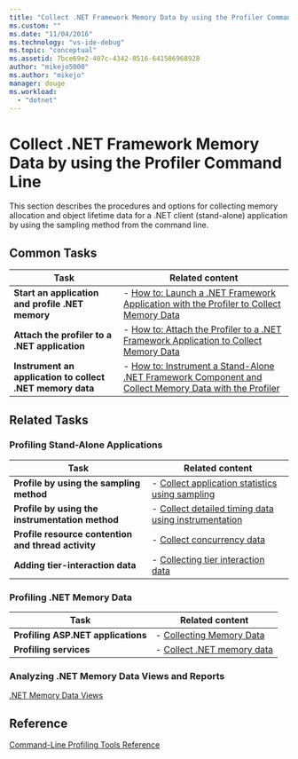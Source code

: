 ```yaml
---
title: "Collect .NET Framework Memory Data by using the Profiler Command Line | Microsoft Docs"
ms.custom: ""
ms.date: "11/04/2016"
ms.technology: "vs-ide-debug"
ms.topic: "conceptual"
ms.assetid: 7bce69e2-407c-4342-8516-641586968928
author: "mikejo5000"
ms.author: "mikejo"
manager: douge
ms.workload: 
  - "dotnet"
---
```

# Collect .NET Framework Memory Data by using the Profiler Command Line

This section describes the procedures and options for collecting memory allocation and object lifetime data for a .NET client (stand-alone) application by using the sampling method from the command line.  
  
## Common Tasks  
  
|Task|Related content|  
|----------|---------------------|  
|**Start an application and profile .NET memory**|-   [How to: Launch a .NET Framework Application with the Profiler to Collect Memory Data](../profiling/how-to-launch-a-stand-alone-dotnet-framework-application-with-the-profiler-to-collect-memory-data-by-using-the-command-line.md)|  
|**Attach the profiler to a .NET application**|-   [How to: Attach the Profiler to a .NET Framework Application to Collect Memory Data](../profiling/how-to-attach-the-profiler-to-a-dotnet-framework-stand-alone-application-to-collect-memory-data-by-using-the-command-line.md)|  
|**Instrument an application to collect .NET memory data**|-   [How to: Instrument a Stand-Alone .NET Framework Component and Collect Memory Data with the Profiler](../profiling/how-to-instrument-a-dotnet-framework-component-and-collect-memory-data.md)|  
  
## Related Tasks  
  
### Profiling Stand-Alone Applications  
  
|Task|Related content|  
|----------|---------------------|  
|**Profile by using the sampling method**|-   [Collect application statistics using sampling](../profiling/collecting-application-statistics-for-stand-alone-applications.md)|  
|**Profile by using the instrumentation method**|-   [Collect detailed timing data using instrumentation](../profiling/collecting-detailed-timing-data-for-a-stand-alone-application.md)|  
|**Profile resource contention and thread activity**|-   [Collect concurrency data](../profiling/collecting-concurrency-data-for-stand-alone-applications.md)|  
|**Adding tier-interaction data**|-   [Collecting tier interaction data](../profiling/adding-tier-interaction-data-from-the-command-line.md)|  
  
### Profiling .NET Memory Data  
  
|Task|Related content|  
|----------|---------------------|  
|**Profiling ASP.NET applications**|-   [Collecting Memory Data](../profiling/collecting-memory-data-from-an-aspnet-web-application.md)|  
|**Profiling services**|-   [Collect .NET memory data](../profiling/collecting-memory-data-from-dotnet-framework-services-by-using-the-profiler-command-line.md)|  
  
### Analyzing .NET Memory Data Views and Reports  
 [.NET Memory Data Views](../profiling/dotnet-memory-data-views.md)  
  
## Reference  
 [Command-Line Profiling Tools Reference](../profiling/command-line-profiling-tools-reference.md)